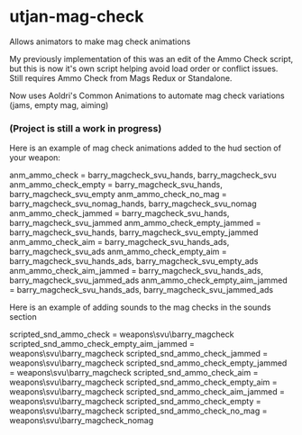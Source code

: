 # utjan-mag-check
Allows animators to make mag check animations

My previously implementation of this was an edit of the Ammo Check script, but this is now it's own script helping avoid load order or conflict issues.
Still requires Ammo Check from Mags Redux or Standalone.

Now uses Aoldri's Common Animations to automate mag check variations (jams, empty mag, aiming)

### (Project is still a work in progress)

Here is an example of mag check animations added to the hud section of your weapon:

anm_ammo_check                           = barry_magcheck_svu_hands, barry_magcheck_svu
anm_ammo_check_empty                     = barry_magcheck_svu_hands, barry_magcheck_svu_empty
anm_ammo_check_no_mag                    = barry_magcheck_svu_nomag_hands, barry_magcheck_svu_nomag
anm_ammo_check_jammed                    = barry_magcheck_svu_hands, barry_magcheck_svu_jammed
anm_ammo_check_empty_jammed              = barry_magcheck_svu_hands, barry_magcheck_svu_empty_jammed
anm_ammo_check_aim                       = barry_magcheck_svu_hands_ads, barry_magcheck_svu_ads
anm_ammo_check_empty_aim                 = barry_magcheck_svu_hands_ads, barry_magcheck_svu_empty_ads
anm_ammo_check_aim_jammed                = barry_magcheck_svu_hands_ads, barry_magcheck_svu_jammed_ads
anm_ammo_check_empty_aim_jammed          = barry_magcheck_svu_hands_ads, barry_magcheck_svu_jammed_ads

Here is an example of adding sounds to the mag checks in the sounds section

scripted_snd_ammo_check                  = weapons\svu\barry_magcheck
scripted_snd_ammo_check_empty_aim_jammed = weapons\svu\barry_magcheck
scripted_snd_ammo_check_jammed           = weapons\svu\barry_magcheck
scripted_snd_ammo_check_empty_jammed     = weapons\svu\barry_magcheck
scripted_snd_ammo_check_aim              = weapons\svu\barry_magcheck
scripted_snd_ammo_check_empty_aim        = weapons\svu\barry_magcheck
scripted_snd_ammo_check_aim_jammed       = weapons\svu\barry_magcheck
scripted_snd_ammo_check_empty            = weapons\svu\barry_magcheck
scripted_snd_ammo_check_no_mag           = weapons\svu\barry_magcheck_nomag

